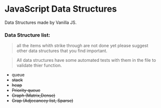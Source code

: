 # JavaScript Data Structures

Data Structures made by Vanilla JS.

### Data Structure list:

> all the items whith strike through are not done yet please suggest other data structures that you find important.

> All data structures have some automated tests with them in the file to validate thier function.
- queue
- ~~stack~~
- ~~heap~~
- ~~Priority queue~~
- ~~Graph (Matrix,Dense)~~
- ~~Grap (Adjecancey list, Sparse)~~
